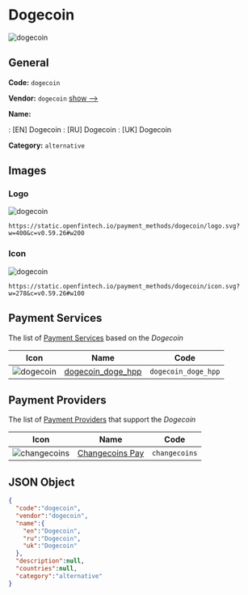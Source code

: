 
# Dogecoin 
![dogecoin](https://static.openfintech.io/payment_methods/dogecoin/logo.svg?w=400&c=v0.59.26#w200)  

## General 
**Code:** `dogecoin` 
 
**Vendor:** `dogecoin` [show -->](/vendors/dogecoin/) 
 
**Name:** 
 
:	[EN] Dogecoin 
:	[RU] Dogecoin 
:	[UK] Dogecoin 
 
**Category:** `alternative` 
 

## Images 

### Logo 
![dogecoin](https://static.openfintech.io/payment_methods/dogecoin/logo.svg?w=400&c=v0.59.26#w200)  

```
https://static.openfintech.io/payment_methods/dogecoin/logo.svg?w=400&c=v0.59.26#w200
```  

### Icon 
![dogecoin](https://static.openfintech.io/payment_methods/dogecoin/icon.svg?w=278&c=v0.59.26#w100)  

```
https://static.openfintech.io/payment_methods/dogecoin/icon.svg?w=278&c=v0.59.26#w100
```  

## Payment Services 
 
The list of [Payment Services](/payment-services/) based on the _Dogecoin_ 

|Icon|Name|Code| 
|:---:|:---:|:---:| 
|![dogecoin](https://static.openfintech.io/payment_methods/dogecoin/icon.svg?w=278&c=v0.59.26#w100) |[dogecoin_doge_hpp](/payment-services/dogecoin_doge_hpp/)|`dogecoin_doge_hpp`| 
 

## Payment Providers 
 
The list of [Payment Providers](/payment-providers/) that support the _Dogecoin_ 

|Icon|Name|Code| 
|:---:|:---:|:---:| 
|![changecoins](https://static.openfintech.io/payment_providers/changecoins/icon.png?w=278&c=v0.59.26#w100) |[Сhangecoins Pay](/payment-providers/changecoins/)|`changecoins`| 
 

## JSON Object 

```json
{
  "code":"dogecoin",
  "vendor":"dogecoin",
  "name":{
    "en":"Dogecoin",
    "ru":"Dogecoin",
    "uk":"Dogecoin"
  },
  "description":null,
  "countries":null,
  "category":"alternative"
}
```  
